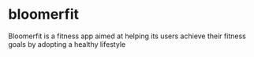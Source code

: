 # bloomerfit
Bloomerfit is a fitness app aimed at helping its users achieve their fitness goals by adopting a healthy lifestyle
